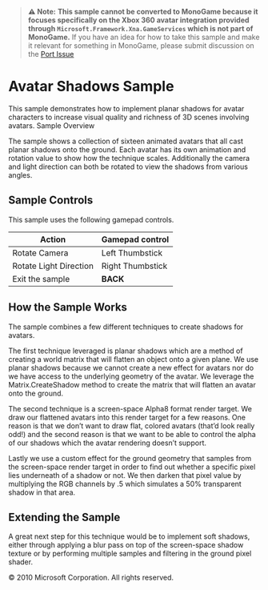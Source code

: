 > **⚠️ Note:**
> **This sample cannot be converted to MonoGame because it focuses specifically on the Xbox 360 avatar integration provided through `Microsoft.Framework.Xna.GameServices` which is not part of MonoGame.**
> If you have an idea for how to take this sample and make it relevant for something in MonoGame, please submit discussion on the [Port Issue](https://github.com/xna-to-monogame/AvatarMultipleAnimationsSample/issues/1)

 


# Avatar Shadows Sample

This sample demonstrates how to implement planar shadows for avatar characters to increase visual quality and richness of 3D scenes involving avatars.
Sample Overview

The sample shows a collection of sixteen animated avatars that all cast planar shadows onto the ground. Each avatar has its own animation and rotation value to show how the technique scales. Additionally the camera and light direction can both be rotated to view the shadows from various angles.

## Sample Controls

This sample uses the following gamepad controls.

| Action                 | Gamepad control  |
| ---------------------- | ---------------- |
| Rotate Camera          | Left Thumbstick  |
| Rotate Light Direction | Right Thumbstick |
| Exit the sample        | **BACK**             |

## How the Sample Works

The sample combines a few different techniques to create shadows for avatars.

The first technique leveraged is planar shadows which are a method of creating a world matrix that will flatten an object onto a given plane. We use planar shadows because we cannot create a new effect for avatars nor do we have access to the underlying geometry of the avatar. We leverage the Matrix.CreateShadow method to create the matrix that will flatten an avatar onto the ground.

The second technique is a screen-space Alpha8 format render target. We draw our flattened avatars into this render target for a few reasons. One reason is that we don’t want to draw flat, colored avatars (that’d look really odd!) and the second reason is that we want to be able to control the alpha of our shadows which the avatar rendering doesn’t support.

Lastly we use a custom effect for the ground geometry that samples from the screen-space render target in order to find out whether a specific pixel lies underneath of a shadow or not. We then darken that pixel value by multiplying the RGB channels by .5 which simulates a 50% transparent shadow in that area.

## Extending the Sample

A great next step for this technique would be to implement soft shadows, either through applying a blur pass on top of the screen-space shadow texture or by performing multiple samples and filtering in the ground pixel shader.

© 2010 Microsoft Corporation. All rights reserved.
